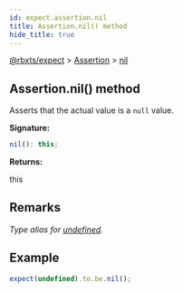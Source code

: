 ```yaml
---
id: expect.assertion.nil
title: Assertion.nil() method
hide_title: true
---
```


[@rbxts/expect](./expect.md) &gt; [Assertion](./expect.assertion.md) &gt; [nil](./expect.assertion.nil.md)

## Assertion.nil() method

Asserts that the actual value is a `null` value.

**Signature:**

```typescript
nil(): this;
```
**Returns:**

this

## Remarks

_Type alias for [undefined](./expect.assertion.undefined.md)<!-- -->._

## Example


```ts
expect(undefined).to.be.nil();
```
